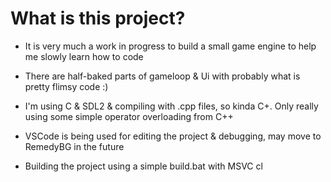 # What is this project?

- It is very much a work in progress to build a small game engine to help me slowly learn how to code

- There are half-baked parts of gameloop & Ui with probably what is pretty flimsy code :)

- I'm using C & SDL2 & compiling with .cpp files, so kinda C+. Only really using some simple operator overloading from C++

- VSCode is being used for editing the project & debugging, may move to RemedyBG in the future

- Building the project using a simple build.bat with MSVC cl
